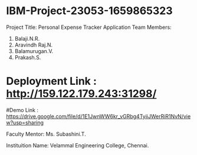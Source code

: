 # IBM-Project-23053-1659865323
Project Title: Personal Expense Tracker Application
Team Members:
1. Balaji.N.R.
2. Aravindh Raj.N.
3. Balamurugan.V.
4. Prakash.S.

# Deployment Link : http://159.122.179.243:31298/
#Demo Link : https://drive.google.com/file/d/1E1JwnWW6kr_vGRbg4TyiiJWerRiR1NvN/view?usp=sharing

Faculty Mentor:
Ms. Subashini.T.

Instituition Name:
Velammal Engineering College, Chennai.
